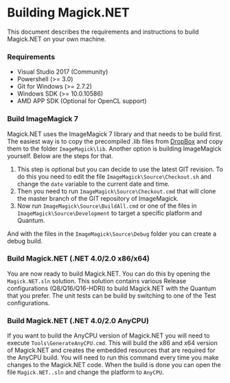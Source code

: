 # Building Magick.NET

This document describes the requirements and instructions to build Magick.NET on your own machine.

### Requirements

- Visual Studio 2017 (Community)
- Powershell (>= 3.0)
- Git for Windows (>= 2.7.2)
- Windows SDK (>= 10.0.10586)
- AMD APP SDK (Optional for OpenCL support)

### Build ImageMagick 7

Magick.NET uses the ImageMagick 7 library and that needs to be build first. The easiest way is to copy the precompiled .lib files from
[DropBox](https://www.dropbox.com/sh/5m3zllq81n4eyhm/AACQFGl4PKi9xnd15EbU5S1Ia?dl=0) and copy them to the folder `ImageMagick\lib`.
Another option is building ImageMagick yourself. Below are the steps for that.

1. This step is optional but you can decide to use the latest GIT revision. To do this you need to edit the file `ImageMagick\Source\Checkout.sh`
   and change the `date` variable to the current date and time.
2. Then you need to run `ImageMagick\Source\Checkout.cmd` that will clone the master branch of the GIT repository of ImageMagick.
3. Now run `ImageMagick\Source\BuildAll.cmd` or one of the files in `ImageMagick\Source\Development` to target a specific platform and Quantum.

And with the files in the `ImageMagick\Source\Debug` folder you can create a debug build.

### Build Magick.NET (.NET 4.0/2.0 x86/x64)

You are now ready to build Magick.NET. You can do this by opening the `Magick.NET.sln` solution.
This solution contains various Release configurations (Q8/Q16/Q16-HDRI) to build Magick.NET with the Quantum that you prefer.
The unit tests can be build by switching to one of the Test configurations.

### Build Magick.NET (.NET 4.0/2.0 AnyCPU)

If you want to build the AnyCPU version of Magick.NET you will need to execute `Tools\GenerateAnyCPU.cmd`.
This will build the x86 and x64 version of Magick.NET and creates the embedded resources that are required for the AnyCPU build.
You will need to run this command every time you make changes to the Magick.NET code.
When the build is done you can open the file `Magick.NET..sln` and change the platform to `AnyCPU`.
